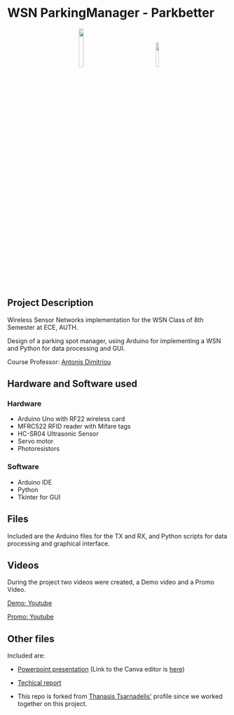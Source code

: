 # WSN ParkingManager - Parkbetter

<p align=center>
 <img src=https://cdn.icon-icons.com/icons2/2699/PNG/512/arduino_logo_icon_170518.png width=15% height=auto ></img>
 &emsp;&emsp;&emsp;&emsp;&emsp;&emsp;&emsp;
 <img src=https://upload.wikimedia.org/wikipedia/commons/thumb/c/c3/Python-logo-notext.svg/1869px-Python-logo-notext.svg.png width=12% height=auto ></img>
</p>

## Project Description
Wireless Sensor Networks implementation for the WSN Class of 8th Semester at ECE, AUTH. 

Design of a parking spot manager, using Arduino for implementing a WSN and Python for data processing and GUI.

Course Professor: [Antonis Dimitriou](https://ece.auth.gr/staff/antonios-dimitriou-2/)

## Hardware and Software used
### Hardware
- Arduino Uno with RF22 wireless card
- MFRC522 RFID reader with Mifare tags
- HC-SR04 Ultrasonic Sensor
- Servo motor
- Photoresistors

 ### Software
 - Arduino IDE
 - Python
 - Tkinter for GUI
 
## Files
Included are the Arduino files for the TX and RX, and Python scripts for data processing and graphical interface.

## Videos
During the project two videos were created, a Demo video and a Promo Video.

[Demo: Youtube](https://youtu.be/AhlaWWqUwws)

[Promo: Youtube](https://youtu.be/bNPLmxlcYNs)

## Other files
Included are:
- [Powerpoint presentation](https://github.com/tsarnadelis/WSN-ParkingManager/blob/main/PARKBETTER_WSN_2024.pptx) (Link to the Canva editor is [here](https://www.canva.com/design/DAGF-aWyFTM/96zDfejeTN65GiOIKpCgZw/edit))
- [Techical report](https://github.com/tsarnadelis/WSN-ParkingManager/blob/main/Parking_Report_WSN.pdf)

- This repo is forked from [Thanasis Tsarnadelis'](https://github.com/tsarnadelis) profile since we worked together on this project.
